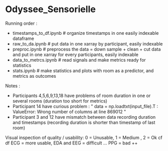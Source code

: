 # Odyssee_Sensorielle

Running order : 
* timestamps_to_df.ipynb # organize timestamps in one easily indexable dataframe
* raw_to_da.ipynb # put data in one xarray by participant, easily indexable
* preproc.ipynb # preprocess the data = down sample + clean + cut data and put in one xarray for every participants, easily indexable
* data_to_metrcs.ipynb # read signals and make metrics ready for statistics
* stats.ipynb # make statistics and plots with room as a predictor, and metrics as outcomes


Notes : 

* Participants 4,5,6,9,13,18 have problems of room duration in one or several rooms (duration too short for metrics)
* Participant 14 have curious problem : " data = np.loadtxt(input_file).T : ValueError: Wrong number of columns at line 869012 "
* Participant 3 and 12 have mismatch between data recording duration and timestamps (recording duration is shorter than timestamp of last room)

Visual inspection of quality / usability: 0 = Unusable, 1 = Medium , 2 = Ok
cf df
ECG = more usable, 
EDA and EEG = difficult ...
PPG = bad ++





